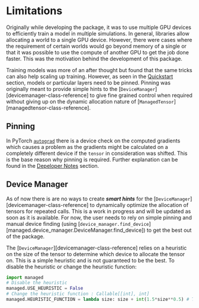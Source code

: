 # Limitations

Originally while developing the package, it was to use multiple GPU devices to efficiently train a model in multiple simulations. In general, libraries allow allocating a world to a single GPU device. However, there were cases where the requirement of certain worlds would go beyond memory of a single or that it was possible to use the compute of another GPU to get the job done faster. This was the motivation behind the development of this package.

Training models was more of an after thought but found that the same tricks can also help scaling up training. However, as seen in the [Quickstart](/quickstart) section, models or particular layers need to be pinned. Pinning was originally meant to provide simple hints to the [`DeviceManager`][devicemanager-class-reference] to give fine grained control when required without giving up on the dynamic allocation nature of [`ManagedTensor`][managedtensor-class-reference].

## Pinning

In PyTorch [`autograd`](https://pytorch.org/docs/stable/autograd.html) there is a device check on the computed gradients which causes a problem as the gradients might be calculated on a completely different device if the `tensor` in consideration was shifted. This is the base reason why pinning is required. Further explanation can be found in the [Depeloper Notes](/developer_notes) section.

## Device Manager

As of now there is are no ways to create ***smart hints*** for the [`DeviceManager`][devicemanager-class-reference] to dynamically optimize the allocation of tensors for repeated calls. This is a work in progress and will be updated as soon as it is available. For now, the user needs to rely on simple pinning and manual device finding (using [`device_manager.find_device`][managed.device_manager.DeviceManager.find_device]) to get the best out of the package.

The [`DeviceManager`][devicemanager-class-reference] relies on a heuristic on the size of the tensor to determine which device to allocate the tensor on. This is a simple heuristic and is not guaranteed to be the best. To disable the heuristic or change the heuristic function:

```python
import managed
# Disable the heuristic
managed.USE_HEURISTIC = False
# Change the heuristic function : Callable[[int], int]
managed.HEURISTIC_FUNCTION = lambda size: size + int(1.5*size**0.5) # This is the default heuristic function
```